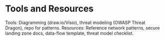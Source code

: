 # Tools and Resources
Tools: Diagramming (draw.io/Visio), threat modeling (OWASP Threat Dragon), repo for patterns.
Resources: Reference network patterns, secure landing zone docs, data-flow template, threat model checklist.
